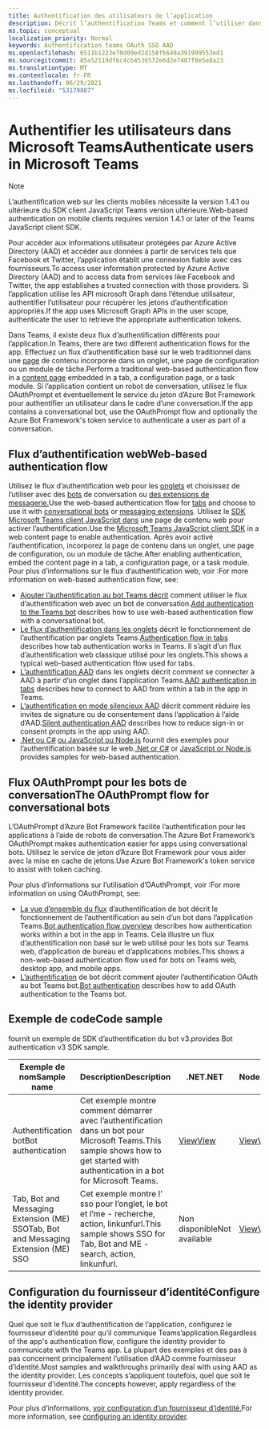 ```yaml
---
title: Authentification des utilisateurs de l’application
description: Décrit l’authentification Teams et comment l’utiliser dans les applications
ms.topic: conceptual
localization_priority: Normal
keywords: Authentification teams OAuth SSO AAD
ms.openlocfilehash: 6511b1223e70d09ed2d158f6649a391999553ed1
ms.sourcegitcommit: 85a52119df6c4cb4536572e6d2e7407f0e5e8a23
ms.translationtype: MT
ms.contentlocale: fr-FR
ms.lasthandoff: 06/29/2021
ms.locfileid: "53179887"
---
```

# <a name="authenticate-users-in-microsoft-teams"></a><span data-ttu-id="551f8-104">Authentifier les utilisateurs dans Microsoft Teams</span><span class="sxs-lookup"><span data-stu-id="551f8-104">Authenticate users in Microsoft Teams</span></span>

> [!Note]
> <span data-ttu-id="551f8-105">L’authentification web sur les clients mobiles nécessite la version 1.4.1 ou ultérieure du SDK client JavaScript Teams version ultérieure.</span><span class="sxs-lookup"><span data-stu-id="551f8-105">Web-based authentication on mobile clients requires version 1.4.1 or later of the Teams JavaScript client SDK.</span></span>

<span data-ttu-id="551f8-106">Pour accéder aux informations utilisateur protégées par Azure Active Directory (AAD) et accéder aux données à partir de services tels que Facebook et Twitter, l’application établit une connexion fiable avec ces fournisseurs.</span><span class="sxs-lookup"><span data-stu-id="551f8-106">To access user information protected by Azure Active Directory (AAD) and to access data from services like Facebook and Twitter, the app establishes a trusted connection with those providers.</span></span> <span data-ttu-id="551f8-107">Si l’application utilise les API microsoft Graph dans l’étendue utilisateur, authentifier l’utilisateur pour récupérer les jetons d’authentification appropriés.</span><span class="sxs-lookup"><span data-stu-id="551f8-107">If the app uses Microsoft Graph APIs in the user scope, authenticate the user to retrieve the appropriate authentication tokens.</span></span>

<span data-ttu-id="551f8-108">Dans Teams, il existe deux flux d’authentification différents pour l’application.</span><span class="sxs-lookup"><span data-stu-id="551f8-108">In Teams, there are two different authentication flows for the app.</span></span> <span data-ttu-id="551f8-109">Effectuez un flux d’authentification basé sur le web traditionnel dans une [page](~/tabs/how-to/create-tab-pages/content-page.md) de contenu incorporée dans un onglet, une page de configuration ou un module de tâche.</span><span class="sxs-lookup"><span data-stu-id="551f8-109">Perform a traditional web-based authentication flow in a [content page](~/tabs/how-to/create-tab-pages/content-page.md) embedded in a tab, a configuration page, or a task module.</span></span> <span data-ttu-id="551f8-110">Si l’application contient un robot de conversation, utilisez le flux OAuthPrompt et éventuellement le service du jeton d’Azure Bot Framework pour authentifier un utilisateur dans le cadre d’une conversation.</span><span class="sxs-lookup"><span data-stu-id="551f8-110">If the app contains a conversational bot, use the OAuthPrompt flow and optionally the Azure Bot Framework's token service to authenticate a user as part of a conversation.</span></span>

## <a name="web-based-authentication-flow"></a><span data-ttu-id="551f8-111">Flux d’authentification web</span><span class="sxs-lookup"><span data-stu-id="551f8-111">Web-based authentication flow</span></span>

<span data-ttu-id="551f8-112">Utilisez le flux d’authentification web pour les [onglets](~/tabs/what-are-tabs.md) et choisissez de l’utiliser avec des [bots](~/bots/what-are-bots.md) de conversation ou [des extensions de messagerie.](~/messaging-extensions/what-are-messaging-extensions.md)</span><span class="sxs-lookup"><span data-stu-id="551f8-112">Use the web-based authentication flow for [tabs](~/tabs/what-are-tabs.md) and choose to use it with [conversational bots](~/bots/what-are-bots.md) or [messaging extensions](~/messaging-extensions/what-are-messaging-extensions.md).</span></span> <span data-ttu-id="551f8-113">Utilisez le [SDK Microsoft Teams client JavaScript dans](/javascript/api/overview/msteams-client) une page de contenu web pour activer l’authentification.</span><span class="sxs-lookup"><span data-stu-id="551f8-113">Use the [Microsoft Teams JavaScript client SDK](/javascript/api/overview/msteams-client) in a web content page to enable authentication.</span></span> <span data-ttu-id="551f8-114">Après avoir activé l’authentification, incorporez la page de contenu dans un onglet, une page de configuration, ou un module de tâche.</span><span class="sxs-lookup"><span data-stu-id="551f8-114">After enabling authentication, embed the content page in a tab, a configuration page, or a task module.</span></span> <span data-ttu-id="551f8-115">Pour plus d’informations sur le flux d’authentification web, voir :</span><span class="sxs-lookup"><span data-stu-id="551f8-115">For more information on web-based authentication flow, see:</span></span>

* <span data-ttu-id="551f8-116">[Ajouter l’authentification au bot Teams décrit](~/bots/how-to/authentication/add-authentication.md) comment utiliser le flux d’authentification web avec un bot de conversation.</span><span class="sxs-lookup"><span data-stu-id="551f8-116">[Add authentication to the Teams bot](~/bots/how-to/authentication/add-authentication.md) describes how to use web-based authentication flow with a conversational bot.</span></span>
* <span data-ttu-id="551f8-117">[Le flux d’authentification dans les onglets](~/tabs/how-to/authentication/auth-flow-tab.md) décrit le fonctionnement de l’authentification par onglets Teams.</span><span class="sxs-lookup"><span data-stu-id="551f8-117">[Authentication flow in tabs](~/tabs/how-to/authentication/auth-flow-tab.md) describes how tab authentication works in Teams.</span></span> <span data-ttu-id="551f8-118">Il s’agit d’un flux d’authentification web classique utilisé pour les onglets.</span><span class="sxs-lookup"><span data-stu-id="551f8-118">This shows a typical web-based authentication flow used for tabs.</span></span>
* <span data-ttu-id="551f8-119">[L’authentification AAD](~/tabs/how-to/authentication/auth-tab-AAD.md) dans les onglets décrit comment se connecter à AAD à partir d’un onglet dans l’application Teams.</span><span class="sxs-lookup"><span data-stu-id="551f8-119">[AAD authentication in tabs](~/tabs/how-to/authentication/auth-tab-AAD.md) describes how to connect to AAD from within a tab in the app in Teams.</span></span>
* <span data-ttu-id="551f8-120">[L’authentification en mode silencieux AAD](~/tabs/how-to/authentication/auth-silent-AAD.md) décrit comment réduire les invites de signature ou de consentement dans l’application à l’aide d’AAD.</span><span class="sxs-lookup"><span data-stu-id="551f8-120">[Silent authentication AAD](~/tabs/how-to/authentication/auth-silent-AAD.md) describes how to reduce sign-in or consent prompts in the app using AAD.</span></span>
* <span data-ttu-id="551f8-121">[.Net ou C#](https://github.com/OfficeDev/microsoft-teams-sample-complete-csharp) [ou JavaScript ou Node.js](https://github.com/OfficeDev/microsoft-teams-sample-complete-node) fournit des exemples pour l’authentification basée sur le web.</span><span class="sxs-lookup"><span data-stu-id="551f8-121">[.Net or C#](https://github.com/OfficeDev/microsoft-teams-sample-complete-csharp) or [JavaScript or Node.js](https://github.com/OfficeDev/microsoft-teams-sample-complete-node) provides samples for web-based authentication.</span></span>

## <a name="the-oauthprompt-flow-for-conversational-bots"></a><span data-ttu-id="551f8-122">Flux OAuthPrompt pour les bots de conversation</span><span class="sxs-lookup"><span data-stu-id="551f8-122">The OAuthPrompt flow for conversational bots</span></span>

<span data-ttu-id="551f8-123">L’OAuthPrompt d’Azure Bot Framework facilite l’authentification pour les applications à l’aide de robots de conversation.</span><span class="sxs-lookup"><span data-stu-id="551f8-123">The Azure Bot Framework’s OAuthPrompt makes authentication easier for apps using conversational bots.</span></span> <span data-ttu-id="551f8-124">Utilisez le service de jeton d’Azure Bot Framework pour vous aider avec la mise en cache de jetons.</span><span class="sxs-lookup"><span data-stu-id="551f8-124">Use Azure Bot Framework's token service to assist with token caching.</span></span>

<span data-ttu-id="551f8-125">Pour plus d’informations sur l’utilisation d’OAuthPrompt, voir :</span><span class="sxs-lookup"><span data-stu-id="551f8-125">For more information on using OAuthPrompt, see:</span></span>

* <span data-ttu-id="551f8-126">[La vue d’ensemble du flux](~/bots/how-to/authentication/auth-flow-bot.md) d’authentification de bot décrit le fonctionnement de l’authentification au sein d’un bot dans l’application Teams.</span><span class="sxs-lookup"><span data-stu-id="551f8-126">[Bot authentication flow overview](~/bots/how-to/authentication/auth-flow-bot.md) describes how authentication works within a bot in the app in Teams.</span></span> <span data-ttu-id="551f8-127">Cela illustre un flux d’authentification non basé sur le web utilisé pour les bots sur Teams web, d’application de bureau et d’applications mobiles.</span><span class="sxs-lookup"><span data-stu-id="551f8-127">This shows a non-web-based authentication flow used for bots on Teams web, desktop app, and mobile apps.</span></span>
* <span data-ttu-id="551f8-128">[L’authentification](~/bots/how-to/authentication/add-authentication.md) de bot décrit comment ajouter l’authentification OAuth au bot Teams bot.</span><span class="sxs-lookup"><span data-stu-id="551f8-128">[Bot authentication](~/bots/how-to/authentication/add-authentication.md) describes how to add OAuth authentication to the Teams bot.</span></span>

## <a name="code-sample"></a><span data-ttu-id="551f8-129">Exemple de code</span><span class="sxs-lookup"><span data-stu-id="551f8-129">Code sample</span></span>

<span data-ttu-id="551f8-130">fournit un exemple de SDK d’authentification du bot v3.</span><span class="sxs-lookup"><span data-stu-id="551f8-130">provides Bot authentication v3 SDK sample.</span></span>

| <span data-ttu-id="551f8-131">**Exemple de nom**</span><span class="sxs-lookup"><span data-stu-id="551f8-131">**Sample name**</span></span> | <span data-ttu-id="551f8-132">**Description**</span><span class="sxs-lookup"><span data-stu-id="551f8-132">**Description**</span></span> | <span data-ttu-id="551f8-133">**.NET**</span><span class="sxs-lookup"><span data-stu-id="551f8-133">**.NET**</span></span> | <span data-ttu-id="551f8-134">**Node.js**</span><span class="sxs-lookup"><span data-stu-id="551f8-134">**Node.js**</span></span> | <span data-ttu-id="551f8-135">**Python**</span><span class="sxs-lookup"><span data-stu-id="551f8-135">**Python**</span></span> |
|---------------|------------|------------|-------------|---------------|
| <span data-ttu-id="551f8-136">Authentification bot</span><span class="sxs-lookup"><span data-stu-id="551f8-136">Bot authentication</span></span> | <span data-ttu-id="551f8-137">Cet exemple montre comment démarrer avec l’authentification dans un bot pour Microsoft Teams.</span><span class="sxs-lookup"><span data-stu-id="551f8-137">This sample shows how to get started with authentication in a bot for Microsoft Teams.</span></span> | [<span data-ttu-id="551f8-138">View</span><span class="sxs-lookup"><span data-stu-id="551f8-138">View</span></span>](https://github.com/microsoft/BotBuilder-Samples/tree/master/samples/csharp_dotnetcore/46.teams-auth) | [<span data-ttu-id="551f8-139">View</span><span class="sxs-lookup"><span data-stu-id="551f8-139">View</span></span>](https://github.com/microsoft/BotBuilder-Samples/tree/master/samples/javascript_nodejs/46.teams-auth) | [<span data-ttu-id="551f8-140">View</span><span class="sxs-lookup"><span data-stu-id="551f8-140">View</span></span>](https://github.com/microsoft/BotBuilder-Samples/tree/main/samples/python/46.teams-auth) |
| <span data-ttu-id="551f8-141">Tab, Bot and Messaging Extension (ME) SSO</span><span class="sxs-lookup"><span data-stu-id="551f8-141">Tab, Bot and Messaging Extension (ME) SSO</span></span> | <span data-ttu-id="551f8-142">Cet exemple montre l' sso pour l’onglet, le bot et l’me - recherche, action, linkunfurl.</span><span class="sxs-lookup"><span data-stu-id="551f8-142">This sample shows SSO for Tab, Bot and ME - search, action, linkunfurl.</span></span> | <span data-ttu-id="551f8-143">Non disponible</span><span class="sxs-lookup"><span data-stu-id="551f8-143">Not available</span></span> | [<span data-ttu-id="551f8-144">View</span><span class="sxs-lookup"><span data-stu-id="551f8-144">View</span></span>](https://github.com/OfficeDev/Microsoft-Teams-Samples/tree/main/samples/app-sso/nodejs) | <span data-ttu-id="551f8-145">Non disponible</span><span class="sxs-lookup"><span data-stu-id="551f8-145">Not available</span></span> |


## <a name="configure-the-identity-provider"></a><span data-ttu-id="551f8-146">Configuration du fournisseur d’identité</span><span class="sxs-lookup"><span data-stu-id="551f8-146">Configure the identity provider</span></span>

<span data-ttu-id="551f8-147">Quel que soit le flux d’authentification de l’application, configurez le fournisseur d’identité pour qu’il communique Teams’application.</span><span class="sxs-lookup"><span data-stu-id="551f8-147">Regardless of the app's authentication flow, configure the identity provider to communicate with the Teams app.</span></span> <span data-ttu-id="551f8-148">La plupart des exemples et des pas à pas concernent principalement l’utilisation d’AAD comme fournisseur d’identité.</span><span class="sxs-lookup"><span data-stu-id="551f8-148">Most samples and walkthroughs primarily deal with using AAD as the identity provider.</span></span> <span data-ttu-id="551f8-149">Les concepts s’appliquent toutefois, quel que soit le fournisseur d’identité.</span><span class="sxs-lookup"><span data-stu-id="551f8-149">The concepts however, apply regardless of the identity provider.</span></span>

<span data-ttu-id="551f8-150">Pour plus d’informations, [voir configuration d’un fournisseur d’identité.](~/concepts/authentication/configure-identity-provider.md)</span><span class="sxs-lookup"><span data-stu-id="551f8-150">For more information, see [configuring an identity provider](~/concepts/authentication/configure-identity-provider.md).</span></span>
